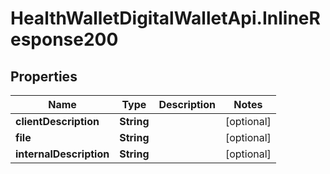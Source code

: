# HealthWalletDigitalWalletApi.InlineResponse200

## Properties
Name | Type | Description | Notes
------------ | ------------- | ------------- | -------------
**clientDescription** | **String** |  | [optional] 
**file** | **String** |  | [optional] 
**internalDescription** | **String** |  | [optional] 
